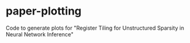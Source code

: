 # paper-plotting
Code to generate plots for "Register Tiling for Unstructured Sparsity in Neural Network Inference"

